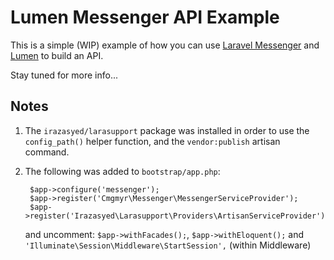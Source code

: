 # Lumen Messenger API Example

This is a simple (WIP) example of how you can use [Laravel Messenger](https://github.com/cmgmyr/laravel-messenger) and [Lumen](http://lumen.laravel.com/) to build an API.

Stay tuned for more info...

## Notes
1. The `irazasyed/larasupport` package was installed in order to use the `config_path()` helper function, and the `vendor:publish` artisan command.
2. The following was added to `bootstrap/app.php`:

		$app->configure('messenger');
		$app->register('Cmgmyr\Messenger\MessengerServiceProvider');
		$app->register('Irazasyed\Larasupport\Providers\ArtisanServiceProvider');
		
	and uncomment: `$app->withFacades();`, `$app->withEloquent();` and `'Illuminate\Session\Middleware\StartSession',` (within Middleware)

